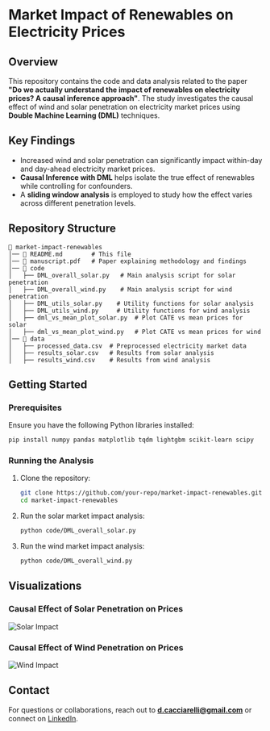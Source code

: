 # Market Impact of Renewables on Electricity Prices

## Overview
This repository contains the code and data analysis related to the paper **"Do we actually understand the impact of renewables on electricity prices? A causal inference approach"**. The study investigates the causal effect of wind and solar penetration on electricity market prices using **Double Machine Learning (DML)** techniques.

## Key Findings
- Increased wind and solar penetration can significantly impact within-day and day-ahead electricity market prices.
- **Causal Inference with DML** helps isolate the true effect of renewables while controlling for confounders.
- A **sliding window analysis** is employed to study how the effect varies across different penetration levels.

## Repository Structure
```
📂 market-impact-renewables
│── 📄 README.md        # This file
│── 📄 manuscript.pdf   # Paper explaining methodology and findings
│── 📂 code
│   ├── DML_overall_solar.py   # Main analysis script for solar penetration
│   ├── DML_overall_wind.py    # Main analysis script for wind penetration
│   ├── DML_utils_solar.py    # Utility functions for solar analysis
│   ├── DML_utils_wind.py     # Utility functions for wind analysis
│   ├── dml_vs_mean_plot_solar.py  # Plot CATE vs mean prices for solar
│   ├── dml_vs_mean_plot_wind.py   # Plot CATE vs mean prices for wind
│── 📂 data
│   ├── processed_data.csv  # Preprocessed electricity market data
│   ├── results_solar.csv   # Results from solar analysis
│   ├── results_wind.csv    # Results from wind analysis
```

## Getting Started
### Prerequisites
Ensure you have the following Python libraries installed:
```bash
pip install numpy pandas matplotlib tqdm lightgbm scikit-learn scipy
```

### Running the Analysis
1. Clone the repository:
   ```bash
   git clone https://github.com/your-repo/market-impact-renewables.git
   cd market-impact-renewables
   ```
2. Run the solar market impact analysis:
   ```bash
   python code/DML_overall_solar.py
   ```
3. Run the wind market impact analysis:
   ```bash
   python code/DML_overall_wind.py
   ```

## Visualizations
### Causal Effect of Solar Penetration on Prices
![Solar Impact](plots/mean_vs_cate_solar_withinday.png)

### Causal Effect of Wind Penetration on Prices
![Wind Impact](plots/mean_vs_cate_wind_withinday.png)

## Contact
For questions or collaborations, reach out to **d.cacciarelli@gmail.com** or connect on [LinkedIn](https://www.linkedin.com/in/cacciarelli/).
